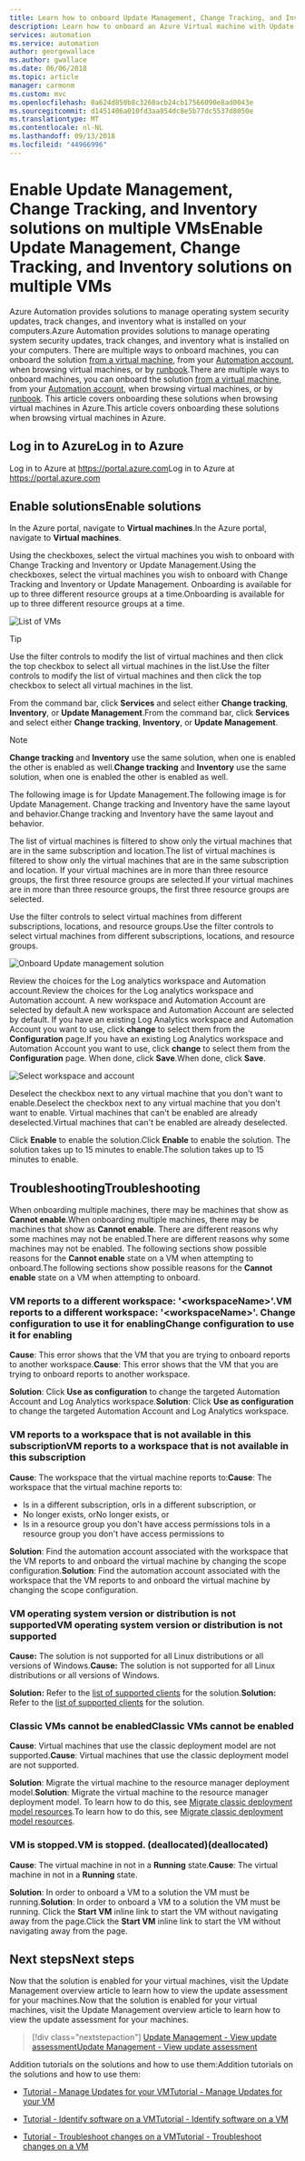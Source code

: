 ```yaml
---
title: Learn how to onboard Update Management, Change Tracking, and Inventory solutions for multiple VMs in Azure Automation
description: Learn how to onboard an Azure Virtual machine with Update Management, Change Tracking, and Inventory solutions that are part of Azure Automation
services: automation
ms.service: automation
author: georgewallace
ms.author: gwallace
ms.date: 06/06/2018
ms.topic: article
manager: carmonm
ms.custom: mvc
ms.openlocfilehash: 0a624d850b8c3260acb24cb17566090e8ad0043e
ms.sourcegitcommit: d1451406a010fd3aa854dc8e5b77dc5537d8050e
ms.translationtype: MT
ms.contentlocale: nl-NL
ms.lasthandoff: 09/13/2018
ms.locfileid: "44966996"
---
```

# <a name="enable-update-management-change-tracking-and-inventory-solutions-on-multiple-vms"></a><span data-ttu-id="ce633-103">Enable Update Management, Change Tracking, and Inventory solutions on multiple VMs</span><span class="sxs-lookup"><span data-stu-id="ce633-103">Enable Update Management, Change Tracking, and Inventory solutions on multiple VMs</span></span>

<span data-ttu-id="ce633-104">Azure Automation provides solutions to manage operating system security updates, track changes, and inventory what is installed on your computers.</span><span class="sxs-lookup"><span data-stu-id="ce633-104">Azure Automation provides solutions to manage operating system security updates, track changes, and inventory what is installed on your computers.</span></span> <span data-ttu-id="ce633-105">There are multiple ways to onboard machines, you can onboard the solution [from a virtual machine](automation-onboard-solutions-from-vm.md), from your [Automation account](automation-onboard-solutions-from-automation-account.md), when browsing virtual machines, or by [runbook](automation-onboard-solutions.md).</span><span class="sxs-lookup"><span data-stu-id="ce633-105">There are multiple ways to onboard machines, you can onboard the solution [from a virtual machine](automation-onboard-solutions-from-vm.md), from your [Automation account](automation-onboard-solutions-from-automation-account.md), when browsing virtual machines, or by [runbook](automation-onboard-solutions.md).</span></span> <span data-ttu-id="ce633-106">This article covers onboarding these solutions when browsing virtual machines in Azure.</span><span class="sxs-lookup"><span data-stu-id="ce633-106">This article covers onboarding these solutions when browsing virtual machines in Azure.</span></span>

## <a name="log-in-to-azure"></a><span data-ttu-id="ce633-107">Log in to Azure</span><span class="sxs-lookup"><span data-stu-id="ce633-107">Log in to Azure</span></span>

<span data-ttu-id="ce633-108">Log in to Azure at https://portal.azure.com</span><span class="sxs-lookup"><span data-stu-id="ce633-108">Log in to Azure at https://portal.azure.com</span></span>

## <a name="enable-solutions"></a><span data-ttu-id="ce633-109">Enable solutions</span><span class="sxs-lookup"><span data-stu-id="ce633-109">Enable solutions</span></span>

<span data-ttu-id="ce633-110">In the Azure portal, navigate to **Virtual machines**.</span><span class="sxs-lookup"><span data-stu-id="ce633-110">In the Azure portal, navigate to **Virtual machines**.</span></span>

<span data-ttu-id="ce633-111">Using the checkboxes, select the virtual machines you wish to onboard with Change Tracking and Inventory or Update Management.</span><span class="sxs-lookup"><span data-stu-id="ce633-111">Using the checkboxes, select the virtual machines you wish to onboard with Change Tracking and Inventory or Update Management.</span></span> <span data-ttu-id="ce633-112">Onboarding is available for up to three different resource groups at a time.</span><span class="sxs-lookup"><span data-stu-id="ce633-112">Onboarding is available for up to three different resource groups at a time.</span></span>

![List of VMs](media/automation-onboard-solutions-from-browse/vmlist.png)
> [!TIP]
> <span data-ttu-id="ce633-114">Use the filter controls to modify the list of virtual machines and then click the top checkbox to select all virtual machines in the list.</span><span class="sxs-lookup"><span data-stu-id="ce633-114">Use the filter controls to modify the list of virtual machines and then click the top checkbox to select all virtual machines in the list.</span></span>

<span data-ttu-id="ce633-115">From the command bar, click **Services** and select either **Change tracking**, **Inventory**, or **Update Management**.</span><span class="sxs-lookup"><span data-stu-id="ce633-115">From the command bar, click **Services** and select either **Change tracking**, **Inventory**, or **Update Management**.</span></span>

> [!NOTE]
> <span data-ttu-id="ce633-116">**Change tracking** and **Inventory** use the same solution, when one is enabled the other is enabled as well.</span><span class="sxs-lookup"><span data-stu-id="ce633-116">**Change tracking** and **Inventory** use the same solution, when one is enabled the other is enabled as well.</span></span>

<span data-ttu-id="ce633-117">The following image is for Update Management.</span><span class="sxs-lookup"><span data-stu-id="ce633-117">The following image is for Update Management.</span></span> <span data-ttu-id="ce633-118">Change tracking and Inventory have the same layout and behavior.</span><span class="sxs-lookup"><span data-stu-id="ce633-118">Change tracking and Inventory have the same layout and behavior.</span></span>

<span data-ttu-id="ce633-119">The list of virtual machines is filtered to show only the virtual machines that are in the same subscription and location.</span><span class="sxs-lookup"><span data-stu-id="ce633-119">The list of virtual machines is filtered to show only the virtual machines that are in the same subscription and location.</span></span> <span data-ttu-id="ce633-120">If your virtual machines are in more than three resource groups, the first three resource groups are selected.</span><span class="sxs-lookup"><span data-stu-id="ce633-120">If your virtual machines are in more than three resource groups, the first three resource groups are selected.</span></span>

<span data-ttu-id="ce633-121">Use the filter controls to select virtual machines from different subscriptions, locations, and resource groups.</span><span class="sxs-lookup"><span data-stu-id="ce633-121">Use the filter controls to select virtual machines from different subscriptions, locations, and resource groups.</span></span>

![Onboard Update management solution](media/automation-onboard-solutions-from-browse/onboardsolutions.png)

<span data-ttu-id="ce633-123">Review the choices for the Log analytics workspace and Automation account.</span><span class="sxs-lookup"><span data-stu-id="ce633-123">Review the choices for the Log analytics workspace and Automation account.</span></span> <span data-ttu-id="ce633-124">A new workspace and Automation Account are selected by default.</span><span class="sxs-lookup"><span data-stu-id="ce633-124">A new workspace and Automation Account are selected by default.</span></span> <span data-ttu-id="ce633-125">If you have an existing Log Analytics workspace and Automation Account you want to use, click **change** to select them from the **Configuration** page.</span><span class="sxs-lookup"><span data-stu-id="ce633-125">If you have an existing Log Analytics workspace and Automation Account you want to use, click **change** to select them from the **Configuration** page.</span></span> <span data-ttu-id="ce633-126">When done, click **Save**.</span><span class="sxs-lookup"><span data-stu-id="ce633-126">When done, click **Save**.</span></span>

![Select workspace and account](media/automation-onboard-solutions-from-browse/selectworkspaceandaccount.png)

<span data-ttu-id="ce633-128">Deselect the checkbox next to any virtual machine that you don't want to enable.</span><span class="sxs-lookup"><span data-stu-id="ce633-128">Deselect the checkbox next to any virtual machine that you don't want to enable.</span></span> <span data-ttu-id="ce633-129">Virtual machines that can't be enabled are already deselected.</span><span class="sxs-lookup"><span data-stu-id="ce633-129">Virtual machines that can't be enabled are already deselected.</span></span>

<span data-ttu-id="ce633-130">Click **Enable** to enable the solution.</span><span class="sxs-lookup"><span data-stu-id="ce633-130">Click **Enable** to enable the solution.</span></span> <span data-ttu-id="ce633-131">The solution takes up to 15 minutes to enable.</span><span class="sxs-lookup"><span data-stu-id="ce633-131">The solution takes up to 15 minutes to enable.</span></span>

## <a name="troubleshooting"></a><span data-ttu-id="ce633-132">Troubleshooting</span><span class="sxs-lookup"><span data-stu-id="ce633-132">Troubleshooting</span></span>

<span data-ttu-id="ce633-133">When onboarding multiple machines, there may be machines that show as **Cannot enable**.</span><span class="sxs-lookup"><span data-stu-id="ce633-133">When onboarding multiple machines, there may be machines that show as **Cannot enable**.</span></span> <span data-ttu-id="ce633-134">There are different reasons why some machines may not be enabled.</span><span class="sxs-lookup"><span data-stu-id="ce633-134">There are different reasons why some machines may not be enabled.</span></span> <span data-ttu-id="ce633-135">The following sections show possible reasons for the **Cannot enable** state on a VM when attempting to onboard.</span><span class="sxs-lookup"><span data-stu-id="ce633-135">The following sections show possible reasons for the **Cannot enable** state on a VM when attempting to onboard.</span></span>

### <a name="vm-reports-to-a-different-workspace-workspacename--change-configuration-to-use-it-for-enabling"></a><span data-ttu-id="ce633-136">VM reports to a different workspace: '\<workspaceName\>'.</span><span class="sxs-lookup"><span data-stu-id="ce633-136">VM reports to a different workspace: '\<workspaceName\>'.</span></span>  <span data-ttu-id="ce633-137">Change configuration to use it for enabling</span><span class="sxs-lookup"><span data-stu-id="ce633-137">Change configuration to use it for enabling</span></span>

<span data-ttu-id="ce633-138">**Cause**: This error shows that the VM that you are trying to onboard reports to another workspace.</span><span class="sxs-lookup"><span data-stu-id="ce633-138">**Cause**: This error shows that the VM that you are trying to onboard reports to another workspace.</span></span>

<span data-ttu-id="ce633-139">**Solution**: Click **Use as configuration** to change the targeted Automation Account and Log Analytics workspace.</span><span class="sxs-lookup"><span data-stu-id="ce633-139">**Solution**: Click **Use as configuration** to change the targeted Automation Account and Log Analytics workspace.</span></span>

### <a name="vm-reports-to-a-workspace-that-is-not-available-in-this-subscription"></a><span data-ttu-id="ce633-140">VM reports to a workspace that is not available in this subscription</span><span class="sxs-lookup"><span data-stu-id="ce633-140">VM reports to a workspace that is not available in this subscription</span></span>

<span data-ttu-id="ce633-141">**Cause**: The workspace that the virtual machine reports to:</span><span class="sxs-lookup"><span data-stu-id="ce633-141">**Cause**: The workspace that the virtual machine reports to:</span></span>

* <span data-ttu-id="ce633-142">Is in a different subscription, or</span><span class="sxs-lookup"><span data-stu-id="ce633-142">Is in a different subscription, or</span></span>
* <span data-ttu-id="ce633-143">No longer exists, or</span><span class="sxs-lookup"><span data-stu-id="ce633-143">No longer exists, or</span></span>
* <span data-ttu-id="ce633-144">Is in a resource group you don't have access permissions to</span><span class="sxs-lookup"><span data-stu-id="ce633-144">Is in a resource group you don't have access permissions to</span></span>

<span data-ttu-id="ce633-145">**Solution**: Find the automation account associated with the workspace that the VM reports to and onboard the virtual machine by changing the scope configuration.</span><span class="sxs-lookup"><span data-stu-id="ce633-145">**Solution**: Find the automation account associated with the workspace that the VM reports to and onboard the virtual machine by changing the scope configuration.</span></span>

### <a name="vm-operating-system-version-or-distribution-is-not-supported"></a><span data-ttu-id="ce633-146">VM operating system version or distribution is not supported</span><span class="sxs-lookup"><span data-stu-id="ce633-146">VM operating system version or distribution is not supported</span></span>

<span data-ttu-id="ce633-147">**Cause:** The solution is not supported for all Linux distributions or all versions of Windows.</span><span class="sxs-lookup"><span data-stu-id="ce633-147">**Cause:** The solution is not supported for all Linux distributions or all versions of Windows.</span></span>

<span data-ttu-id="ce633-148">**Solution:** Refer to the [list of supported clients](automation-update-management.md#clients) for the solution.</span><span class="sxs-lookup"><span data-stu-id="ce633-148">**Solution:** Refer to the [list of supported clients](automation-update-management.md#clients) for the solution.</span></span>

### <a name="classic-vms-cannot-be-enabled"></a><span data-ttu-id="ce633-149">Classic VMs cannot be enabled</span><span class="sxs-lookup"><span data-stu-id="ce633-149">Classic VMs cannot be enabled</span></span>

<span data-ttu-id="ce633-150">**Cause**: Virtual machines that use the classic deployment model are not supported.</span><span class="sxs-lookup"><span data-stu-id="ce633-150">**Cause**: Virtual machines that use the classic deployment model are not supported.</span></span>

<span data-ttu-id="ce633-151">**Solution**: Migrate the virtual machine to the resource manager deployment model.</span><span class="sxs-lookup"><span data-stu-id="ce633-151">**Solution**: Migrate the virtual machine to the resource manager deployment model.</span></span> <span data-ttu-id="ce633-152">To learn how to do this, see [Migrate classic deployment model resources](../virtual-machines/windows/migration-classic-resource-manager-overview.md).</span><span class="sxs-lookup"><span data-stu-id="ce633-152">To learn how to do this, see [Migrate classic deployment model resources](../virtual-machines/windows/migration-classic-resource-manager-overview.md).</span></span>

### <a name="vm-is-stopped-deallocated"></a><span data-ttu-id="ce633-153">VM is stopped.</span><span class="sxs-lookup"><span data-stu-id="ce633-153">VM is stopped.</span></span> <span data-ttu-id="ce633-154">(deallocated)</span><span class="sxs-lookup"><span data-stu-id="ce633-154">(deallocated)</span></span>

<span data-ttu-id="ce633-155">**Cause**: The virtual machine in not in a **Running** state.</span><span class="sxs-lookup"><span data-stu-id="ce633-155">**Cause**: The virtual machine in not in a **Running** state.</span></span>

<span data-ttu-id="ce633-156">**Solution**: In order to onboard a VM to a solution the VM must be running.</span><span class="sxs-lookup"><span data-stu-id="ce633-156">**Solution**: In order to onboard a VM to a solution the VM must be running.</span></span> <span data-ttu-id="ce633-157">Click the **Start VM** inline link to start the VM without navigating away from the page.</span><span class="sxs-lookup"><span data-stu-id="ce633-157">Click the **Start VM** inline link to start the VM without navigating away from the page.</span></span>

## <a name="next-steps"></a><span data-ttu-id="ce633-158">Next steps</span><span class="sxs-lookup"><span data-stu-id="ce633-158">Next steps</span></span>

<span data-ttu-id="ce633-159">Now that the solution is enabled for your virtual machines, visit the Update Management overview article to learn how to view the update assessment for your machines.</span><span class="sxs-lookup"><span data-stu-id="ce633-159">Now that the solution is enabled for your virtual machines, visit the Update Management overview article to learn how to view the update assessment for your machines.</span></span>

> [!div class="nextstepaction"]
> [<span data-ttu-id="ce633-160">Update Management - View update assessment</span><span class="sxs-lookup"><span data-stu-id="ce633-160">Update Management - View update assessment</span></span>](./automation-update-management.md#viewing-update-assessments)

<span data-ttu-id="ce633-161">Addition tutorials on the solutions and how to use them:</span><span class="sxs-lookup"><span data-stu-id="ce633-161">Addition tutorials on the solutions and how to use them:</span></span>

* [<span data-ttu-id="ce633-162">Tutorial - Manage Updates for your VM</span><span class="sxs-lookup"><span data-stu-id="ce633-162">Tutorial - Manage Updates for your VM</span></span>](automation-tutorial-update-management.md)

* [<span data-ttu-id="ce633-163">Tutorial - Identify software on a VM</span><span class="sxs-lookup"><span data-stu-id="ce633-163">Tutorial - Identify software on a VM</span></span>](automation-tutorial-installed-software.md)

* [<span data-ttu-id="ce633-164">Tutorial - Troubleshoot changes on a VM</span><span class="sxs-lookup"><span data-stu-id="ce633-164">Tutorial - Troubleshoot changes on a VM</span></span>](automation-tutorial-troubleshoot-changes.md)